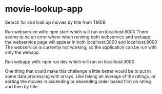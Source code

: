 # movie-lookup-app
Search for and look up movies by title from TMDB

Run webservice with: npm start
  which will run on localhost:8000
  There seems to be an error where when running both webservice and webapp, the webservice page will appear in both localhost:3000 and localhost:8000
  The webservice is currently not working, so the application can be run with only the webapp

Run webapp with: npm run dev
  which will run on localhost:3000


One thing that could make this challenge a little better would be to put in some data processing with arrays. Like taking an average of the ratings, or sorting the movies in ascending or decending order based first on rating and then by title.
